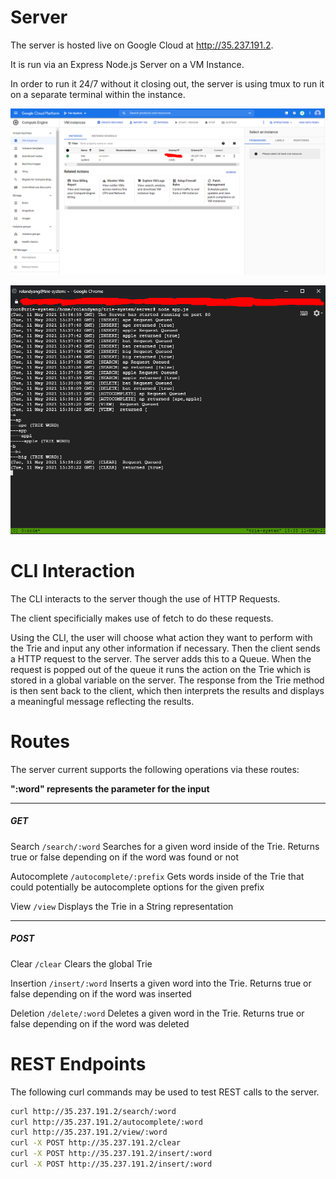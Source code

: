 # Server

The server is hosted live on Google Cloud at http://35.237.191.2. 

It is run via an Express Node.js Server on a VM Instance.

In order to run it 24/7 without it closing out, the server is using tmux to run it on a separate terminal within the instance.

![Google Cloud Console](../img/cloud_console.png)

![Server Terminal](../img/server.png)

# CLI Interaction

The CLI interacts to the server though the use of HTTP Requests.

The client specificially makes use of fetch to do these requests.

Using the CLI, the user will choose what action they want to perform with the Trie and input any other information if necessary. Then the client sends a HTTP request to the server. The server adds this to a Queue. When the request is popped out of the queue it runs the action on the Trie which is stored in a global variable on the server. The response from the Trie method is then sent back to the client, which then interprets the results and displays a meaningful message reflecting the results.

# Routes

The server current supports the following operations via these routes:

**":word" represents the parameter for the input**

--------------------------------

##### GET

Search `/search/:word` Searches for a given word inside of the Trie. Returns true or false depending on if the word was found or not

Autocomplete `/autocomplete/:prefix` Gets words inside of the Trie that could potentially be autocomplete options for the given prefix

View `/view` Displays the Trie in a String representation

--------------------------------

##### POST

Clear `/clear` Clears the global Trie

Insertion `/insert/:word` Inserts a given word into the Trie. Returns true or false depending on if the word was inserted

Deletion `/delete/:word` Deletes a given word in the Trie. Returns true or false depending on if the word was deleted


# REST Endpoints

The following curl commands may be used to test REST calls to the server.

```bash
curl http://35.237.191.2/search/:word
curl http://35.237.191.2/autocomplete/:word
curl http://35.237.191.2/view/:word
curl -X POST http://35.237.191.2/clear
curl -X POST http://35.237.191.2/insert/:word
curl -X POST http://35.237.191.2/insert/:word
```